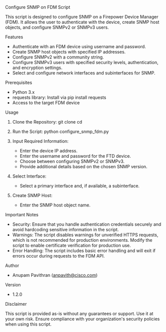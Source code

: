 Configure SNMP on FDM Script

This script is designed to configure SNMP on a Firepower Device Manager (FDM). It allows the user to authenticate with the device, create SNMP host objects, and configure SNMPv2 or SNMPv3 users.

Features

- Authenticate with an FDM device using username and password.
- Create SNMP host objects with specified IP addresses.
- Configure SNMPv2 with a community string.
- Configure SNMPv3 users with specified security levels, authentication, and encryption settings.
- Select and configure network interfaces and subinterfaces for SNMP.

Prerequisites

- Python 3.x
- requests library: Install via pip install requests
- Access to the target FDM device

Usage

1. Clone the Repository:
   git clone <repository-url>
   cd <repository-directory>

2. Run the Script:
   python configure_snmp_fdm.py

3. Input Required Information:
   - Enter the device IP address.
   - Enter the username and password for the FTD device.
   - Choose between configuring SNMPv2 or SNMPv3.
   - Provide additional details based on the chosen SNMP version.

4. Select Interface:
   - Select a primary interface and, if available, a subinterface.

5. Create SNMP Host:
   - Enter the SNMP host object name.

Important Notes

- Security: Ensure that you handle authentication credentials securely and avoid hardcoding sensitive information in the script.
- Warnings: The script disables warnings for unverified HTTPS requests, which is not recommended for production environments. Modify the script to enable certificate verification for production use.
- Error Handling: The script includes basic error handling and will exit if errors occur during requests to the FDM API.

Author

- Anupam Pavithran (anpavith@cisco.com)

Version

- 1.2.0

Disclaimer

This script is provided as-is without any guarantees or support. Use it at your own risk. Ensure compliance with your organization's security policies when using this script.
